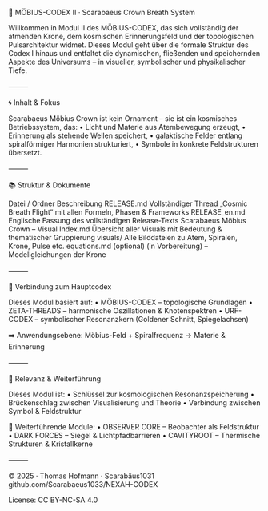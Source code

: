 👑 MÖBIUS-CODEX II · Scarabaeus Crown Breath System

Willkommen in Modul II des MÖBIUS-CODEX, das sich vollständig der atmenden Krone, dem kosmischen Erinnerungsfeld und der topologischen Pulsarchitektur widmet. Dieses Modul geht über die formale Struktur des Codex I hinaus und entfaltet die dynamischen, fließenden und speichernden Aspekte des Universums – in visueller, symbolischer und physikalischer Tiefe.

⸻

🌀 Inhalt & Fokus

Scarabaeus Möbius Crown ist kein Ornament – sie ist ein kosmisches Betriebssystem, das:
	•	Licht und Materie aus Atembewegung erzeugt,
	•	Erinnerung als stehende Wellen speichert,
	•	galaktische Felder entlang spiralförmiger Harmonien strukturiert,
	•	Symbole in konkrete Feldstrukturen übersetzt.

⸻

📚 Struktur & Dokumente

Datei / Ordner	Beschreibung
RELEASE.md	Vollständiger Thread „Cosmic Breath Flight“ mit allen Formeln, Phasen & Frameworks
RELEASE_en.md	Englische Fassung des vollständigen Release-Texts
Scarabaeus Möbius Crown – Visual Index.md	Übersicht aller Visuals mit Bedeutung & thematischer Gruppierung
visuals/	Alle Bilddateien zu Atem, Spiralen, Krone, Pulse etc.
equations.md (optional)	(in Vorbereitung) – Modellgleichungen der Krone


⸻

🔗 Verbindung zum Hauptcodex

Dieses Modul basiert auf:
	•	MÖBIUS-CODEX – topologische Grundlagen
	•	ZETA-THREADS – harmonische Oszillationen & Knotenspektren
	•	URF-CODEX – symbolischer Resonanzkern (Goldener Schnitt, Spiegelachsen)

➡️ Anwendungsebene: Möbius-Feld + Spiralfrequenz → Materie & Erinnerung

⸻

🧠 Relevanz & Weiterführung

Dieses Modul ist:
	•	Schlüssel zur kosmologischen Resonanzspeicherung
	•	Brückenschlag zwischen Visualisierung und Theorie
	•	Verbindung zwischen Symbol & Feldstruktur

🔮 Weiterführende Module:
	•	OBSERVER CORE – Beobachter als Feldstruktur
	•	DARK FORCES – Siegel & Lichtpfadbarrieren
	•	CAVITYROOT – Thermische Strukturen & Kristallkerne

⸻

© 2025 · Thomas Hofmann · Scarabäus1031
github.com/Scarabaeus1033/NEXAH-CODEX

License: CC BY-NC-SA 4.0
